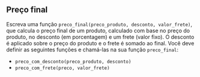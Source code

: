 ## Preço final

Escreva uma função `preco_final(preco_produto, desconto, valor_frete)`, que calcula o preço final de um produto, calculado com base no preço do produto, no desconto (em porcentagem) e um frete (valor fixo). O desconto é aplicado sobre o preço do produto e o frete é somado ao final. Você deve definir as seguintes funções e chamá-las na sua função `preco_final`:

- `preco_com_desconto(preco_produto, desconto)`
- `preco_com_frete(preco, valor_frete)`